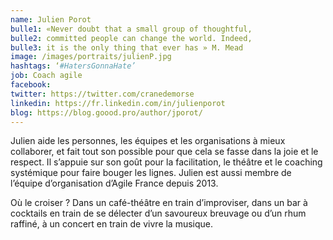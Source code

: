 ```yaml
---
name: Julien Porot
bulle1: «Never doubt that a small group of thoughtful,
bulle2: committed people can change the world. Indeed,
bulle3: it is the only thing that ever has » M. Mead
image: /images/portraits/julienP.jpg
hashtags: ‘#HatersGonnaHate’
job: Coach agile
facebook: 
twitter: https://twitter.com/cranedemorse
linkedin: https://fr.linkedin.com/in/julienporot
blog: https://blog.goood.pro/author/jporot/
---
```


Julien aide les personnes, les équipes et les organisations à mieux collaborer, et fait tout son possible pour que cela se fasse dans la joie et le respect. 
Il s’appuie sur son goût pour la facilitation, le théâtre et le coaching systémique pour faire bouger les lignes.
Julien est aussi membre de l’équipe d’organisation d’Agile France depuis 2013.

Où le croiser ? Dans un café-théâtre en train d’improviser, dans un bar à cocktails en train de se délecter d’un savoureux breuvage ou d’un rhum raffiné, à un concert en train de vivre la musique.
